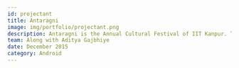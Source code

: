 ```yaml
---
id: projectant
title: Antaragni
image: img/portfolio/projectant.png
description: Antaragni is the Annual Cultural Festival of IIT Kanpur. This is the official android app of antaragni. The app includes complete performance information, including any schedule changes that may happen during the Festival program. It also lists the locations of each of the venues where event will be held. You can schedule what you want to see during festival by creating reminder for performance and receive notification alerts about the festival performance. Also included is an contact details of coordinators of each event. This is mine and Aditya's first major contribution to <a href="https://github.com/Navya">Navya</a>. The FLOSS group of IIT Kanpur. The source code can be found at <a href="https://github.com/Navya/Project-Ant">here</a>. Its also available on <a href="https://play.google.com/store/apps/details?id=in.antaragni.ant">play store</a>.
team: Along with Aditya Gajbhiye
date: December 2015
category: Android
---
```

